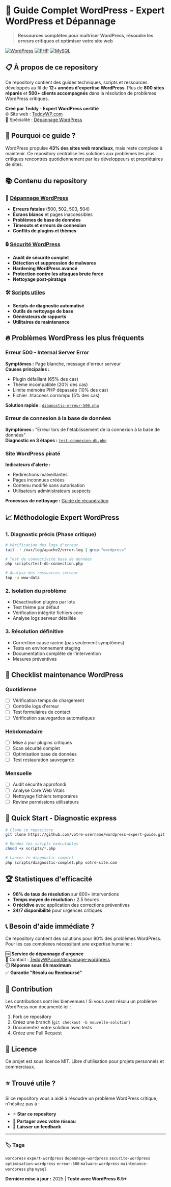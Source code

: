 # 🚀 Guide Complet WordPress - Expert WordPress et Dépannage

> **Ressources complètes pour maîtriser WordPress, résoudre les erreurs critiques et optimiser votre site web**

[![WordPress](https://img.shields.io/badge/WordPress-21759B?style=for-the-badge&logo=wordpress&logoColor=white)](https://wordpress.org)
[![PHP](https://img.shields.io/badge/PHP-777BB4?style=for-the-badge&logo=php&logoColor=white)](https://php.net)
[![MySQL](https://img.shields.io/badge/MySQL-4479A1?style=for-the-badge&logo=mysql&logoColor=white)](https://mysql.com)

## 📋 À propos de ce repository

Ce repository contient des guides techniques, scripts et ressources développés au fil de **12+ années d'expertise WordPress**. Plus de **800 sites réparés** et **500+ clients accompagnés** dans la résolution de problèmes WordPress critiques.

**Créé par Teddy - Expert WordPress certifié**  
🌐 Site web : [TeddyWP.com](https://teddywp.com)  
🔧 Spécialité : [Dépannage WordPress](https://teddywp.com/depannage-wordpress/)

## 🎯 Pourquoi ce guide ?

WordPress propulse **43% des sites web mondiaux**, mais reste complexe à maintenir. Ce repository centralise les solutions aux problèmes les plus critiques rencontrés quotidiennement par les développeurs et propriétaires de sites.

## 📚 Contenu du repository

### 🚨 [Dépannage WordPress](./guides/depannage/)
- **Erreurs fatales** (500, 502, 503, 504)
- **Écrans blancs** et pages inaccessibles  
- **Problèmes de base de données**
- **Timeouts et erreurs de connexion**
- **Conflits de plugins et thèmes**

### 🔒 [Sécurité WordPress](./guides/securite/)
- **Audit de sécurité complet**
- **Détection et suppression de malwares**
- **Hardening WordPress avancé**
- **Protection contre les attaques brute force**
- **Nettoyage post-piratage**

### 🛠️ [Scripts utiles](./scripts/)
- **Scripts de diagnostic automatisé**
- **Outils de nettoyage de base**
- **Générateurs de rapports**
- **Utilitaires de maintenance**

## 🔥 Problèmes WordPress les plus fréquents

### Erreur 500 - Internal Server Error
**Symptômes :** Page blanche, message d'erreur serveur  
**Causes principales :**
- Plugin défaillant (65% des cas)
- Thème incompatible (20% des cas)  
- Limite mémoire PHP dépassée (10% des cas)
- Fichier .htaccess corrompu (5% des cas)

**Solution rapide :** [`diagnostic-erreur-500.php`](./scripts/diagnostic-erreur-500.php)

### Erreur de connexion à la base de données
**Symptômes :** "Erreur lors de l'établissement de la connexion à la base de données"  
**Diagnostic en 3 étapes :** [`test-connexion-db.php`](./scripts/test-connexion-db.php)

### Site WordPress piraté
**Indicateurs d'alerte :**
- Redirections malveillantes
- Pages inconnues créées
- Contenu modifié sans autorisation
- Utilisateurs administrateurs suspects

**Processus de nettoyage :** [Guide de récupération](./guides/securite/nettoyage-malware.md)

## 📈 Méthodologie Expert WordPress

### 1. Diagnostic précis (Phase critique)
```bash
# Vérification des logs d'erreur
tail -f /var/log/apache2/error.log | grep "wordpress"

# Test de connectivité base de données
php scripts/test-db-connection.php

# Analyse des ressources serveur
top -u www-data
```

### 2. Isolation du problème
- Désactivation plugins par lots
- Test thème par défaut
- Vérification intégrité fichiers core
- Analyse logs serveur détaillée

### 3. Résolution définitive
- Correction cause racine (pas seulement symptômes)
- Tests en environnement staging
- Documentation complète de l'intervention
- Mesures préventives

## 🎯 Checklist maintenance WordPress

### Quotidienne
- [ ] Vérification temps de chargement
- [ ] Contrôle logs d'erreur
- [ ] Test formulaires de contact
- [ ] Vérification sauvegardes automatiques

### Hebdomadaire  
- [ ] Mise à jour plugins critiques
- [ ] Scan sécurité complet
- [ ] Optimisation base de données
- [ ] Test restauration sauvegarde

### Mensuelle
- [ ] Audit sécurité approfondi
- [ ] Analyse Core Web Vitals
- [ ] Nettoyage fichiers temporaires
- [ ] Review permissions utilisateurs

## 🚀 Quick Start - Diagnostic express

```bash
# Clone ce repository
git clone https://github.com/votre-username/wordpress-expert-guide.git

# Rendez les scripts exécutables
chmod +x scripts/*.php

# Lancez le diagnostic complet
php scripts/diagnostic-complet.php votre-site.com
```

## 🏆 Statistiques d'efficacité

- **98% de taux de résolution** sur 800+ interventions
- **Temps moyen de résolution :** 2.5 heures
- **0 récidive** avec application des corrections préventives
- **24/7 disponibilité** pour urgences critiques

## 📞 Besoin d'aide immédiate ?

Ce repository contient des solutions pour 90% des problèmes WordPress. Pour les cas complexes nécessitant une expertise humaine :

🆘 **Service de dépannage d'urgence**  
📧 Contact : [TeddyWP.com/depannage-wordpress](https://teddywp.com/depannage-wordpress/)  
⏱️ **Réponse sous 6h maximum**  
✅ **Garantie "Résolu ou Remboursé"**

## 🤝 Contribution

Les contributions sont les bienvenues ! Si vous avez résolu un problème WordPress non documenté ici :

1. Fork ce repository
2. Créez une branch (`git checkout -b nouvelle-solution`)  
3. Documentez votre solution avec tests
4. Créez une Pull Request

## 📝 Licence

Ce projet est sous licence MIT. Libre d'utilisation pour projets personnels et commerciaux.

## ⭐ Trouvé utile ?

Si ce repository vous a aidé à résoudre un problème WordPress critique, n'hésitez pas à :
- ⭐ **Star ce repository**
- 🔄 **Partager avec votre réseau**
- 💬 **Laisser un feedback**

---

### 🏷️ Tags
`wordpress` `expert-wordpress` `depannage-wordpress` `securite-wordpress` `optimisation-wordpress` `erreur-500` `malware-wordpress` `maintenance-wordpress` `php` `mysql`

**Dernière mise à jour :** 2025 | **Testé avec WordPress 6.5+**
